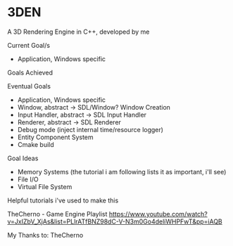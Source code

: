 # 3DEN
A 3D Rendering Engine in C++, developed by me

Current Goal/s
- Application, Windows specific

Goals Achieved

Eventual Goals
- Application, Windows specific
- Window, abstract -> SDL/Window? Window Creation
- Input Handler, abstract -> SDL Input Handler
- Renderer, abstract -> SDL Renderer
- Debug mode (inject internal time/resource logger)
- Entity Component System
- Cmake build


Goal Ideas
- Memory Systems (the tutorial i am following lists it as important, i'll see)
- File I/O
- Virtual File System


Helpful tutorials i've used to make this

TheCherno - Game Engine Playlist https://www.youtube.com/watch?v=JxIZbV_XjAs&list=PLlrATfBNZ98dC-V-N3m0Go4deliWHPFwT&pp=iAQB

My Thanks to:
TheCherno
